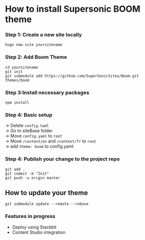 # How to install Supersonic BOOM theme

### Step 1: Create a new site locally
```
hugo new site yoursitename
```
### Step 2: Add Boom Theme
```
cd yoursitename
git init
git submodule add https://github.com/SuperSonicSites/Boom.git themes/boom
```
### Step 3:Install necessary packages
```
npm install
```
### Step 4: Basic setup
-> Delete `config.toml`  
-> Go to siteBase folder  
-> Move `config.yaml` to `root`  
-> Move `/content/en` and `/content/fr` to `root`  
-> add `theme: boom` to config.yaml  

### Step 4: Publish your change to the project repo
```
git add .
git commit -m "Init"
git push -u origin master
```
## How to update your theme
```
git submodule update --remote --rebase
```

### Features in progress
- Deploy using Stackbit
- Content Studio integration
